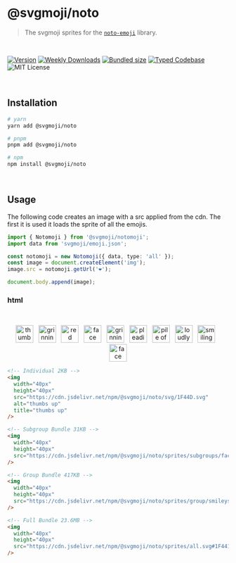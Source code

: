 # @svgmoji/noto

> The svgmoji sprites for the [`noto-emoji`](https://github.com/googlefonts/noto-emoji) library.

<br />

[![Version][version]][npm] [![Weekly Downloads][downloads-badge]][npm] [![Bundled size][size-badge]][size] [![Typed Codebase][typescript]](./src/index.ts) ![MIT License][license]

[version]: https://flat.badgen.net/npm/v/@svgmoji/noto
[npm]: https://npmjs.com/package/@svgmoji/noto
[license]: https://flat.badgen.net/badge/license/MIT/purple
[size]: https://bundlephobia.com/result?p=@svgmoji/noto
[size-badge]: https://flat.badgen.net/bundlephobia/minzip/@svgmoji/noto
[typescript]: https://flat.badgen.net/badge/icon/TypeScript?icon=typescript&label
[downloads-badge]: https://badgen.net/npm/dw/@svgmoji/noto/red?icon=npm

<br />

## Installation

```bash
# yarn
yarn add @svgmoji/noto

# pnpm
pnpm add @svgmoji/noto

# npm
npm install @svgmoji/noto
```

<br />

## Usage

The following code creates an image with a src applied from the cdn. The first it is used it loads the sprite of all the emojis.

```ts
import { Notomoji } from '@svgmoji/notomoji';
import data from 'svgmoji/emoji.json';

const notomoji = new Notomoji({ data, type: 'all' });
const image = document.createElement('img');
image.src = notomoji.getUrl('❤️');

document.body.append(image);
```

### html

<br />
<p align="center">
  <a href="#"><img width="40px" height="40px" src="https://cdn.jsdelivr.net/npm/@svgmoji/noto/svg/1F44D.svg" alt="thumbs up" title="thumbs up" /></a>&nbsp;&nbsp;&nbsp;<a href="#"><img width="40px" height="40px" src="https://cdn.jsdelivr.net/npm/@svgmoji/noto/svg/1F600.svg" alt="grinning" title="grinning" /></a>&nbsp;&nbsp;&nbsp;<a href="#"><img width="40px" height="40px" src="https://cdn.jsdelivr.net/npm/@svgmoji/noto/svg/2764.svg" alt="red heart" title="red heart" /></a>&nbsp;&nbsp;&nbsp;<a href="#"><img width="40px" height="40px" src="https://cdn.jsdelivr.net/npm/@svgmoji/noto/svg/1F602.svg" alt="face with tears of joy" title="face with tears of joy" /></a>&nbsp;&nbsp;&nbsp;<a href="#"><img width="40px" height="40px" src="https://cdn.jsdelivr.net/npm/@svgmoji/noto/svg/1F605.svg" alt="grinning face with sweat" title="grinning face with sweat" /></a>&nbsp;&nbsp;&nbsp;<a href="#"><img width="40px" height="40px" src="https://cdn.jsdelivr.net/npm/@svgmoji/noto/svg/1F97A.svg" alt="pleading face" title="pleading face" /></a>&nbsp;&nbsp;&nbsp;<a href="#"><img width="40px" height="40px" src="https://cdn.jsdelivr.net/npm/@svgmoji/noto/svg/1F4A9.svg" alt="pile of poo" title="pile of poo" /></a>&nbsp;&nbsp;&nbsp;<a href="#"><img width="40px" height="40px" src="https://cdn.jsdelivr.net/npm/@svgmoji/noto/svg/1F62D.svg" alt="loudly crying face" title="loudly crying face" /></a>&nbsp;&nbsp;&nbsp;<a href="#"><img width="40px" height="40px" src="https://cdn.jsdelivr.net/npm/@svgmoji/noto/svg/1F60E.svg" alt="smiling face with sunglasses" title="smiling face with sunglasses" /></a>&nbsp;&nbsp;&nbsp;<a href="#"><img width="40px" height="40px" src="https://cdn.jsdelivr.net/npm/@svgmoji/noto/svg/1F631.svg" alt="face screaming in fear" title="face screaming in fear" /></a>
</p>

```html
<!-- Individual 2KB -->
<img
  width="40px"
  height="40px"
  src="https://cdn.jsdelivr.net/npm/@svgmoji/noto/svg/1F44D.svg"
  alt="thumbs up"
  title="thumbs up"
/>

<!-- Subgroup Bundle 31KB -->
<img
  width="40px"
  height="40px"
  src="https://cdn.jsdelivr.net/npm/@svgmoji/noto/sprites/subgroups/face-affection.svg#1F385"
/>

<!-- Group Bundle 417KB -->
<img
  width="40px"
  height="40px"
  src="https://cdn.jsdelivr.net/npm/@svgmoji/noto/sprites/group/smileys-emotion.svg#1F441-FE0F-200D-1F5E8-FE0F"
/>

<!-- Full Bundle 23.6MB -->
<img
  width="40px"
  height="40px"
  src="https://cdn.jsdelivr.net/npm/@svgmoji/noto/sprites/all.svg#1F441-FE0F-200D-1F5E8-FE0F"
/>
```
